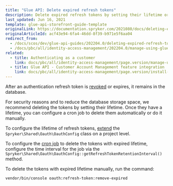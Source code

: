 ```yaml
---
title: "Glue API: Delete expired refresh tokens"
description: Delete expired refresh tokens by setting their lifetime or manually.
last_updated: Jun 16, 2021
template: glue-api-storefront-guide-template
originalLink: https://documentation.spryker.com/2021080/docs/deleting-expired-refresh-tokens
originalArticleId: acf43e94-6fa4-46dd-8f39-b971e5f6aa04
redirect_from:
  - /docs/scos/dev/glue-api-guides/202204.0/deleting-expired-refresh-tokens.html
  - /docs/pbc/all/identity-access-management/202204.0/manage-using-glue-api/glue-api-delete-expired-refresh-tokens.html
related:
  - title: Authenticating as a customer
    link: docs/pbc/all/identity-access-management/page.version/manage-using-glue-api/glue-api-authenticate-as-a-customer.html
  - title: Glue API - Customer Account Management feature integration
    link: docs/pbc/all/identity-access-management/page.version/install-and-upgrade/install-the-customer-account-management-glue-api.html
---
```


After an authentication refresh token is [revoked](/docs/dg/dev/glue-api/{{page.version}}/authentication-and-authorization.html) or expires, it remains in the database.

For security reasons and to reduce the database storage space, we recommend deleting the tokens by setting their lifetime. Once they have a lifetime, you can configure a cron job to delete them automatically or do it manually.

To configure the lifetime of refresh tokens, [extend](/docs/dg/dev/backend-development/extend-spryker/spryker-os-module-customisation/extend-the-spryker-core-functionality.html) the `Spryker\Shared\Oauth\OauthConfig` class on a project level.

To configure the [cron job](/docs/scos/dev/sdk/cronjob-scheduling.html) to delete the tokens with expired lifetime, configure the time interval for the job via the `Spryker\Shared\Oauth\OauthConfig::getRefreshTokenRetentionInterval()` method.

To delete the tokens with expired lifetime manually, run the command:

```bash
vendor/bin/console oauth:refresh-token:remove-expired
```
